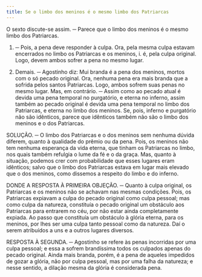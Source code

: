 ```yaml
---
title: Se o limbo dos meninos é o mesmo limbo dos Patriarcas
---
```


O sexto discute-se assim. ─ Parece que o limbo dos meninos é o mesmo limbo dos Patriarcas.  

1. ─ Pois, a pena deve responder à culpa. Ora, pela mesma culpa estavam encerrados no limbo os Patriarcas e os meninos, i. é, pela culpa original. Logo, devem ambos sofrer a pena no mesmo lugar.  

2. Demais. ─ Agostinho diz: Mui branda é a pena dos meninos, mortos com o só pecado original. Ora, nenhuma pena era mais branda que a sofrida pelos santos Patriarcas. Logo, ambos sofrem suas penas no mesmo lugar.  Mas, em contrário. ─ Assim como ao pecado atual é devida uma pena temporal no purgatório, e eterna no inferno, assim também ao pecado original é devida uma pena temporal no limbo dos Patriarcas, e eterna no limbo dos meninos. Se, pois, inferno e purgatório não são idênticos, parece que idênticos também não são o limbo dos meninos e o dos Patriarcas.  

SOLUÇÃO. ─ O limbo dos Patriarcas e o dos meninos sem nenhuma dúvida diferem, quanto à qualidade do prêmio ou da pena. Pois, os meninos não tem nenhuma esperança da vida eterna, que tinham os Patriarcas no limbo, nos quais também refulgia o lume da fé e o da graça. Mas, quanto à situação, podemos crer com probabilidade que esses lugares eram idênticos; salvo que o limbo dos Patriarcas estava em lugar mais elevado que o dos meninos, como dissemos a respeito do limbo e do inferno.  

DONDE A RESPOSTA À PRIMEIRA OBJEÇÃO. ─ Quanto à culpa original, os Patriarcas e os meninos não se achavam nas mesmas condições. Pois, os Patriarcas expiavam a culpa do pecado original como culpa pessoal; mas como culpa da natureza, constituía o pecado original um obstáculo aos Patriarcas para entrarem no céu, por não estar ainda completamente expiada. Ao passo que constituía um obstáculo à glória eterna, para os meninos, por lhes ser uma culpa tanto pessoal como da natureza. Daí o serem atribuídos a uns e a outros lugares diversos.  

RESPOSTA À SEGUNDA. ─ Agostinho se refere às penas incorridas por uma culpa pessoal; e essa a sofrem brandíssima todos os culpados apenas do pecado original. Ainda mais branda, porém, é a pena de aqueles impedidos de gozar a glória, não por culpa pessoal, mas por uma falha da natureza; e nesse sentido, a dilação mesma da glória é considerada pena.